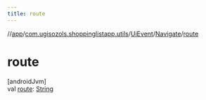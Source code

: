 ```yaml
---
title: route
---
```

//[app](../../../../index.html)/[com.ugisozols.shoppinglistapp.utils](../../index.html)/[UiEvent](../index.html)/[Navigate](index.html)/[route](route.html)



# route



[androidJvm]\
val [route](route.html): [String](https://kotlinlang.org/api/latest/jvm/stdlib/kotlin/-string/index.html)




